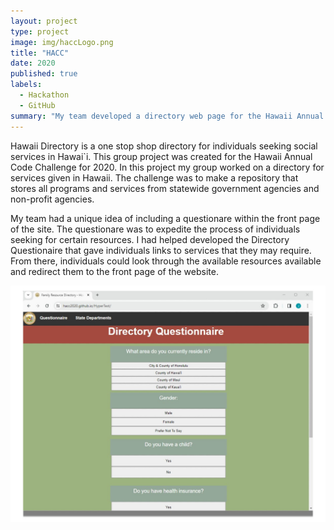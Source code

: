 ```yaml
---
layout: project
type: project
image: img/haccLogo.png
title: "HACC"
date: 2020
published: true
labels:
  - Hackathon
  - GitHub
summary: "My team developed a directory web page for the Hawaii Annual Code Challenge 2020"
---
```

Hawaii Directory is a one stop shop directory for individuals seeking social services in Hawai`i. This group project was created for the Hawaii Annual Code Challenge for 2020. In this project my group worked on a directory for services given in Hawaii. The challenge was to make a repository that stores all programs and services from statewide government agencies and non-profit agencies.

My team had a unique idea of including a questionare within the front page of the site. The questionare was to expedite the process of individuals seeking for certain resources. I had helped developed the Directory Questionaire that gave individuals links to services that they may require. From there, individuals could look through the available resources available and redirect them to the front page of the website.

<img class="img-fluid" src="../img/HawaiiDirectory-frontPage.jpg">
